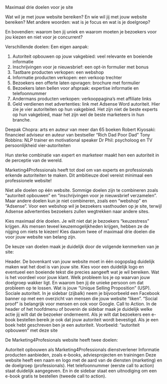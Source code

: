 Maximaal drie doelen voor je site

Wat wil je met jouw website bereiken? En wie wil jij met jouw website bereiken? Met andere woorden: wat is je focus en wat is je doelgroep?

En bovendien: waarom ben jij uniek en waarom moeten je bezoekers voor jou kiezen en niet voor je concurrent?

Verschillende doelen:                Een eigen aanpak:

1. Autoriteit opbouwen op jouw vakgebied:	veel relevante en boeiende informatie
2. Inschrijvingen voor je nieuwsbrief:	een opt-in formulier met bonus
3. Tastbare producten verkopen:	een webshop
4. Informatie producten verkopen:	een verkoop trechter
5. Bezoekers een offerte laten opvragen:	brochure met formulier
6. Bezoekers laten bellen voor afspraak:	expertise informatie en telefoonnummer
7. Andermans producten verkopen:	verkooppagina’s met affiliate links
8. Geld verdienen met advertenties:	link met Adsense
Word autoriteit. Hier zie je vier autoriteiten op hun vakgebied. Het zijn niet de beste experts op hun vakgebied, maar het zijn wel de beste marketeers in hun branche.

Deepak Chopra: arts en auteur van meer dan 65 boeken
Robert Kiyosaki: financieel adviseur en auteur van bestseller “Rich Dad Poor Dad”
Tony Robbins: NLP trainer en motivational speaker
Dr Phil: psycholoog en TV persoonlijkheid
vier-autoriteiten

Hun sterke combinatie van expert en marketeer  maakt hen een autoriteit in de perceptie van de wereld.

Marketing4Professionals heeft tot doel om van experts en professionals erkende autoriteiten te maken. Dit ambitieuze doel vereist minimaal een professionele website!

Niet alle doelen op één website. Sommige doelen zijn te combineren zoals “autoriteit opbouwen” en “inschrijvingen voor je nieuwsbrief verzamelen”. Maar andere doelen kun je niet combineren, zoals een “webshop” en “Adsense”. Voor een webshop wil je bezoekers vasthouden op je site, terwijl Adsense advertenties bezoekers  zullen wegtrekken naar andere sites.

Kies maximaal drie doelen. Je wilt niet dat je bezoekers “keuzestress” krijgen. Als mensen teveel keuzemogelijkheden krijgen, hebben ze de nijging om niets te kiezen! Kies daarom twee of maximaal drie doelen die voor jouw website van belang zijn.

De keuze van doelen maak je duidelijk door de volgende kenmerken van je site:

Header. De bovenkant van jouw website moet in één oogopslag duidelijk maken wat het doel is van jouw site. Kies voor een duidelijk logo en eventueel een boeiende tekst die precies aangeeft wat je wil bereiken.
Wat is het voordeel voor jouw klant. Welk probleem los je op waarvan jouw doelgroep wakker ligt. En waarom ben jij de unieke persoon om dat probleem op te lossen. Wat is jouw “Unique Selling Proposition” (USP).
Sociale autoriteit. In je sidebar (zijbalk) neem je bijvoorbeeld een Facebook banner op met een overzicht van mensen die jouw website “liken”. “Social proof” is belangrijk voor mensen en ook voor Google.
Call to Action. In de header of het hoofdmenu of bovenin de sidebar maak je duidelijk welke actie jij wilt dat de bezoeker onderneemt. Als je wilt dat bezoekers een e-book bestellen bereik je ook dat jouw autoriteit wordt bevestigd. Als je een boek hebt geschreven ben je een autoriteit.
Voorbeeld: “autoriteit opbouwen” met deze site

De Marketing4Profesionals website heeft twee doelen:

Autoriteit opbouwen als Marketing4Professionals dienstverlener
Informatie producten aanbieden, zoals e-books, adviesprojecten en trainingen
Deze website heeft een naam en logo met de aard van de diensten (marketing) en de doelgroep (professionals). Het telefoonnummer (eerste call to action) staat duidelijk aangegeven. En in de sidebar staat een uitnodiging om een e-book gratis te bestellen (tweede call to action).